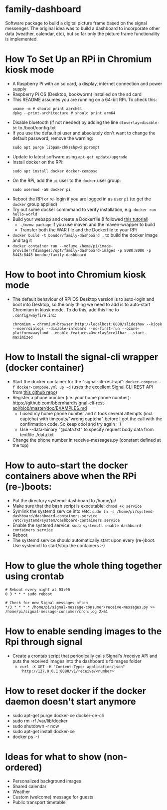 # family-dashboard
Software package to build a digital picture frame based on the signal messenger. The original idea was to build a dashboard to incorporate other data (weather, calendar, etc), but so far only the picture frame functionality is implemented.


How To Set Up an RPi in Chromium kiosk mode
======
* A Raspberry Pi with an sd card, a display, internet connection and power supply
* Raspberry Pi OS (Desktop, bookworm) installed on the sd card
* This README assumes you are running on a 64-bit RPi. To check this:
  ```shell
  uname -m # should print aarch64
  dpkg --print-architecture # should print arm64
  ```
* Disable bluetooth (if not needed) by adding the line `dtoverlay=disable-bt` to /boot/config.txt
* If you use the default pi user and absolutely don't want to change the default password, remove the warning:
  ```shell
  sudo apt purge libpam-chksshpwd pprompt
  ```
* Update to latest software using ```apt-get update/upgrade```
* Install docker on the RPi:
  ```shell
  sudo apt install docker docker-compose
  ```
* On the RPi, add the ```pi``` user to the ```docker``` user group:
  ```shell
  sudo usermod -aG docker pi
  ```
* Reboot the RPi or re-login if you are logged in as user ```pi``` (to get the ```docker``` group applied)
* Try out some docker commmand to verify installation, e.g. ```docker run hello-world```  
* Build your webapp and create a Dockerfile (I followed [this tutorial](https://medium.com/swlh/how-to-run-spring-boot-application-on-raspberry-pi-using-docker-d633e15ffff2))
    * ```./mvnw package``` if you use maven and the maven-wrapper to build
    * Transfer both the WAR file and the Dockerfile to your RPi
* ```docker build -t bondor/family-dashboard .``` to build the docker image and tag it
* ```docker container run --volume /home/pi/image-provider/fdimages:/opt/family-dashboard-images -p 8080:8080 -p 8443:8443 bondor/family-dashboard```

How to boot into Chromium kiosk mode
=======
* The default behaviour of RPi OS Desktop version is to auto-login and boot into Desktop, so the only thing we need to add is to auto-start Chromium in kiosk mode. To do this, add this line to `.config/wayfire.ini`:
  ```shell
  chromium = chromium-browser http://localhost:8080/slideshow --kiosk --noerrdialogs --disable-infobars --no-first-run --ozone-platform=wayland --enable-features=OverlayScrollbar --start-maximized
  ```

How to Install the signal-cli wrapper (docker container)
=======
* Start the docker container for the "signal-cli-rest-api": ```docker-compose -f docker-compose.yml up -d``` (uses the excellent Signal CLI REST API from [this github repo](https://github.com/bbernhard/signal-cli-rest-api/))
* Register a phone number (i.e. your home phone number): https://github.com/bbernhard/signal-cli-rest-api/blob/master/doc/EXAMPLES.md
    * I used my home phone number and it took several attempts (incl. captcha) with timeouts/"wrong captcha" before I got the call with the confirmation code. So keep cool and try again :-)
    * Use --data-binary "@data.txt" to specify request body data from textfile ./data.txt
* Change the phone number in receive-messages.py (constant defined at the top)

How to auto-start the docker containers above when the RPi (re-)boots:
=======
* Put the directory systemd-dashboard to /home/pi/
* Make sure that the bash script is executable: ```chmod +x service```
* Symlink the systemd service into /etc: ```sudo ln -s /home/pi/systemd-dashboard/dashboard-containers.service /etc/systemd/system/dashboard-containers.service```
* Enable the systemd service: ```sudo systemctl enable dashboard-containers.service```
* Reboot
* The systemd service should automatically start upon every (re-)boot. Use systemctl to start/stop the containers :-)

How to glue the whole thing together using crontab
======
```
# Reboot every night at 03:00
0 3 * * * sudo reboot

# Check for new Signal messages often
*/3 * * * * /home/pi/signal-message-consumer/receive-messages.py >> /home/pi/signal-message-consumer/cron.log 2>&1

```

How to enable sending images to the Rpi through signal
======
* Create a crontab script that periodically calls Signal's /receive API and puts the received images into the dashboard's fdimages folder
    * ```curl -X GET -H "Content-Type: application/json" 'http://127.0.0.1:8080/v1/receive/<number>'```

How to reset docker if the docker daemon doesn't start anymore
======
* sudo apt-get purge docker-ce docker-ce-cli
* sudo rm -rf /var/lib/docker
* sudo shutdown -r now
* sudo apt-get install docker-ce
* docker ps :-)

Ideas for what to show (non-ordered)
======
* Personalized background images
* Shared calendar
* Weather
* Custom (welcome) message for guests
* Public transport timetable
